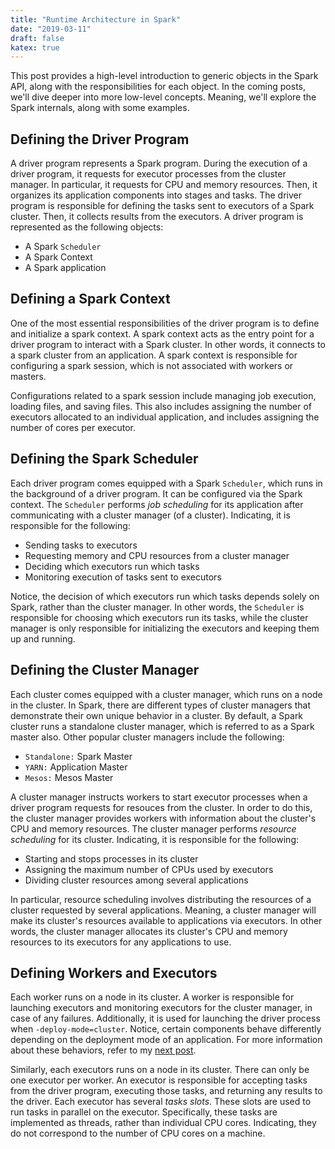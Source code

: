 ```yaml
---
title: "Runtime Architecture in Spark"
date: "2019-03-11"
draft: false
katex: true
---
```


This post provides a high-level introduction to generic objects in the Spark API, along with the responsibilities for each object. In the coming posts, we'll dive deeper into more low-level concepts. Meaning, we'll explore the Spark internals, along with some examples.

## Defining the Driver Program
A driver program represents a Spark program. During the execution of a driver program, it requests for executor processes from the cluster manager. In particular, it requests for CPU and memory resources. Then, it organizes its application components into stages and tasks. The driver program is responsible for defining the tasks sent to executors of a Spark cluster. Then, it collects results from the executors. A driver program is represented as the following objects:
- A Spark `Scheduler`
- A Spark Context
- A Spark application

## Defining a Spark Context
One of the most essential responsibilities of the driver program is to define and initialize a spark context. A spark context acts as the entry point for a driver program to interact with a Spark cluster. In other words, it connects to a spark cluster from an application. A spark context is responsible for configuring a spark session, which is not associated with workers or masters.

Configurations related to a spark session include managing job execution, loading files, and saving files. This also includes assigning the number of executors allocated to an individual application, and includes assigning the number of cores per executor.

## Defining the Spark Scheduler
Each driver program comes equipped with a Spark `Scheduler`, which runs in the background of a driver program. It can be configured via the Spark context. The `Scheduler` performs *job scheduling* for its application after communicating with a cluster manager (of a cluster). Indicating, it is responsible for the following:
- Sending tasks to executors
- Requesting memory and CPU resources from a cluster manager
- Deciding which executors run which tasks
- Monitoring execution of tasks sent to executors

Notice, the decision of which executors run which tasks depends solely on Spark, rather than the cluster manager. In other words, the `Scheduler` is responsible for choosing which executors run its tasks, while the cluster manager is only responsible for initializing the executors and keeping them up and running.

## Defining the Cluster Manager
Each cluster comes equipped with a cluster manager, which runs on a node in the cluster. In Spark, there are different types of cluster managers that demonstrate their own unique behavior in a cluster. By default, a Spark cluster runs a standalone cluster manager, which is referred to as a Spark master also. Other popular cluster managers include the following:
- `Standalone:` Spark Master
- `YARN:` Application Master
- `Mesos:` Mesos Master

A cluster manager instructs workers to start executor processes when a driver program requests for resouces from the cluster. In order to do this, the cluster manager provides workers with information about the cluster's CPU and memory resources. The cluster manager performs *resource scheduling* for its cluster. Indicating, it is responsible for the following:
- Starting and stops processes in its cluster
- Assigning the maximum number of CPUs used by executors
- Dividing cluster resources among several applications

In particular, resource scheduling involves distributing the resources of a cluster requested by several applications. Meaning, a cluster manager will make its cluster's resources available to applications via executors. In other words, the cluster manager allocates its cluster's CPU and memory resources to its executors for any applications to use.

## Defining Workers and Executors
Each worker runs on a node in its cluster. A worker is responsible for launching executors and monitoring executors for the cluster manager, in case of any failures. Additionally, it is used for launching the driver process when `-deploy-mode=cluster`. Notice, certain components behave differently depending on the deployment mode of an application. For more information about these behaviors, refer to my [next post]().

Similarly, each executors runs on a node in its cluster. There can only be one executor per worker. An executor is responsible for accepting tasks from the driver program, executing those tasks, and returning any results to the driver. Each executor has several *tasks slots*. These slots are used to run tasks in parallel on the executor. Specifically, these tasks are implemented as threads, rather than individual CPU cores. Indicating, they do not correspond to the number of CPU cores on a machine.
